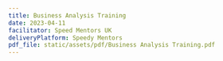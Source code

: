 ```yaml
---
title: Business Analysis Training
date: 2023-04-11
facilitator: Speed Mentors UK
deliveryPlatform: Speedy Mentors
pdf_file: static/assets/pdf/Business Analysis Training.pdf
---
```

